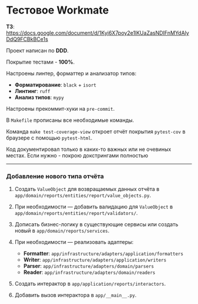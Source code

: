 # Тестовое Workmate

**ТЗ**: https://docs.google.com/document/d/1Kyj6X7poy2e1lKUaZasNDIFnMYdAlyDdQ9FCBkBCe1s

Проект написан по **DDD**.

Покрытие тестами - **100%**.

Настроены линтер, форматтер и анализатор типов:
- **Форматирование**: `black` + `isort`
- **Линтинг**: `ruff`
- **Анализ типов**: `mypy`

Настроены прекоммит-хуки на `pre-commit`.

В `Makefile` прописаны все необходимые команды.

Команда `make test-coverage-view` откроет отчёт покрытия `pytest-cov` в браузере с помощью `pytest-html`.

Код документировал только в каких-то важных или не очевиных местах.
Если нужно - покрою докстрингами полностью

---

### Добавление нового типа отчёта

1. Создать `ValueObject` для возвращаемых данных отчёта в `app/domain/reports/entities/report/value_objects.py`.

2. При необходимости — добавить валидацию для `ValueObject` в `app/domain/reports/entities/report/validators/`.

3. Дописать бизнес-логику в существующие сервисы или создать новый в `app/domain/reports/services`.

4. При необходимости — реализовать адаптеры:
   - **Formatter**: `app/infrastructure/adapters/application/formatters`
   - **Writer**: `app/infrastructure/adapters/application/writers`
   - **Parser**: `app/infrastructure/adapters/domain/parsers`
   - **Reader**: `app/infrastructure/adapters/domain/readers`

5. Создать интерактор в `app/application/reports/interactors`.

6. Добавить вызов интерактора в `app/__main__.py`.
